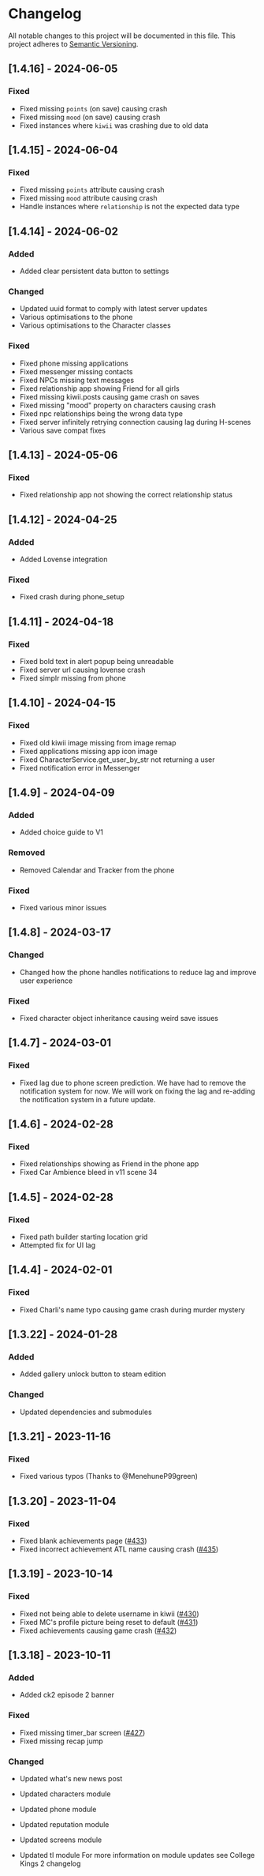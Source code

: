 # Changelog
<!-- ### Added
### Changed
### Deprecated
### Removed
### Fixed
### Security -->

All notable changes to this project will be documented in this file. This project adheres to [Semantic Versioning](http://semver.org/).

## [1.4.16] - 2024-06-05

### Fixed

- Fixed missing `points` (on save) causing crash
- Fixed missing `mood` (on save) causing crash
- Fixed instances where `kiwii` was crashing due to old data

## [1.4.15] - 2024-06-04

### Fixed

- Fixed missing `points` attribute causing crash
- Fixed missing `mood` attribute causing crash
- Handle instances where `relationship` is not the expected data type

## [1.4.14] - 2024-06-02

### Added

- Added clear persistent data button to settings

### Changed

- Updated uuid format to comply with latest server updates
- Various optimisations to the phone
- Various optimisations to the Character classes

### Fixed

- Fixed phone missing applications
- Fixed messenger missing contacts
- Fixed NPCs missing text messages
- Fixed relationship app showing Friend for all girls
- Fixed missing kiwii.posts causing game crash on saves
- Fixed missing "mood" property on characters causing crash
- Fixed npc relationships being the wrong data type
- Fixed server infinitely retrying connection causing lag during H-scenes
- Various save compat fixes

## [1.4.13] - 2024-05-06

### Fixed

- Fixed relationship app not showing the correct relationship status

## [1.4.12] - 2024-04-25

### Added

- Added Lovense integration

### Fixed

- Fixed crash during phone_setup

## [1.4.11] - 2024-04-18

### Fixed

- Fixed bold text in alert popup being unreadable
- Fixed server url causing lovense crash
- Fixed simplr missing from phone

## [1.4.10] - 2024-04-15

### Fixed

- Fixed old kiwii image missing from image remap
- Fixed applications missing app icon image
- Fixed CharacterService.get_user_by_str not returning a user
- Fixed notification error in Messenger

## [1.4.9] - 2024-04-09

### Added

- Added choice guide to V1

### Removed

- Removed Calendar and Tracker from the phone

### Fixed

- Fixed various minor issues

## [1.4.8] - 2024-03-17

### Changed

- Changed how the phone handles notifications to reduce lag and improve user experience

### Fixed

- Fixed character object inheritance causing weird save issues

## [1.4.7] - 2024-03-01

### Fixed

- Fixed lag due to phone screen prediction. We have had to remove the notification system for now. We will work on fixing the lag and re-adding the notification system in a future update.

## [1.4.6] - 2024-02-28

### Fixed

- Fixed relationships showing as Friend in the phone app
- Fixed Car Ambience bleed in v11 scene 34

## [1.4.5] - 2024-02-28

### Fixed

- Fixed path builder starting location grid
- Attempted fix for UI lag

## [1.4.4] - 2024-02-01
 
### Fixed

- Fixed Charli's name typo causing game crash during murder mystery

## [1.3.22] - 2024-01-28

### Added

- Added gallery unlock button to steam edition

### Changed

- Updated dependencies and submodules

## [1.3.21] - 2023-11-16

### Fixed

- Fixed various typos (Thanks to @MenehuneP99green)

## [1.3.20] - 2023-11-04

### Fixed

- Fixed blank achievements page ([#433](https://github.com/College-Kings/College-Kings/issues/433))
- Fixed incorrect achievement ATL name causing crash ([#435](https://github.com/College-Kings/College-Kings/issues/435))

## [1.3.19] - 2023-10-14

### Fixed

- Fixed not being able to delete username in kiwii ([#430](https://github.com/College-Kings/College-Kings/issues/430))
- Fixed MC's profile picture being reset to default ([#431](https://github.com/College-Kings/College-Kings/issues/431))
- Fixed achievements causing game crash ([#432](https://github.com/College-Kings/College-Kings/issues/432))

## [1.3.18] - 2023-10-11

### Added

- Added ck2 episode 2 banner

### Fixed

- Fixed missing timer_bar screen ([#427](https://github.com/College-Kings/College-Kings/issues/427))
- Fixed missing recap jump

### Changed

- Updated what's new news post

- Updated characters module
- Updated phone module
- Updated reputation module
- Updated screens module
- Updated tl module
For more information on module updates see College Kings 2 changelog
